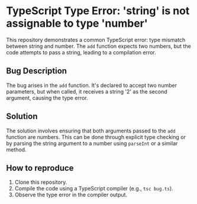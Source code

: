 # TypeScript Type Error: 'string' is not assignable to type 'number'

This repository demonstrates a common TypeScript error: type mismatch between string and number. The `add` function expects two numbers, but the code attempts to pass a string, leading to a compilation error.

## Bug Description
The bug arises in the `add` function. It's declared to accept two number parameters, but when called, it receives a string '2' as the second argument, causing the type error.

## Solution
The solution involves ensuring that both arguments passed to the `add` function are numbers. This can be done through explicit type checking or by parsing the string argument to a number using `parseInt` or a similar method.

## How to reproduce
1. Clone this repository.
2. Compile the code using a TypeScript compiler (e.g., `tsc bug.ts`).
3. Observe the type error in the compiler output.